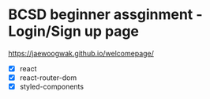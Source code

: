 # BCSD beginner assginment - Login/Sign up page
https://jaewoogwak.github.io/welcomepage/
- [X] react
- [X] react-router-dom
- [X] styled-components
